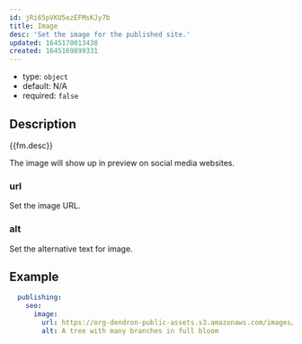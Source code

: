 ```yaml
---
id: jRi65pVKU5ezEFMsKJy7b
title: Image
desc: 'Set the image for the published site.'
updated: 1645170013438
created: 1645169899331
---
```


- type: `object`
- default: N/A 
- required: `false`

## Description
{{fm.desc}}

The image will show up in preview on social media websites.

### url
Set the image URL.

### alt
Set the alternative text for image.

## Example

```yml
  publishing:
    seo:
      image:
        url: https://org-dendron-public-assets.s3.amazonaws.com/images/blog-mobile-editor-header.png
        alt: A tree with many branches in full bloom
```
